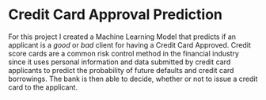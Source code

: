 # Credit Card Approval Prediction

For this project I created a Machine Learning Model that predicts if an applicant is a *good* or *bad* client for having a Credit Card Approved. Credit score cards are a common risk control method in the financial industry since it uses personal information and data submitted by credit card applicants to predict the probability of future defaults and credit card borrowings. The bank is then able to decide, whether or not to issue a credit card to the applicant.
